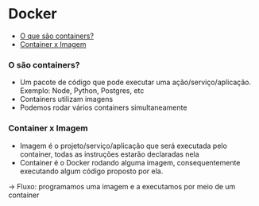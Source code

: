 # Docker

- [O que são containers?](#o-que-são-containers)
- [Container x Imagem](#container-x-imagem)

### O são containers?

- Um pacote de código que pode executar uma ação/serviço/aplicação. Exemplo: Node, Python, Postgres, etc
- Containers utilizam imagens
- Podemos rodar vários containers simultaneamente

### Container x Imagem

- Imagem é o projeto/serviço/aplicação que será executada pelo container, todas as instruções estarão declaradas nela
- Container é o Docker rodando alguma imagem, consequentemente executando algum código proposto por ela.

-> Fluxo: programamos uma imagem e a executamos por meio de um container
